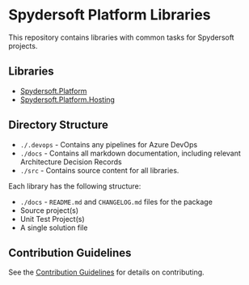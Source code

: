 # Spydersoft Platform Libraries

This repository contains libraries with common tasks for Spydersoft projects.

## Libraries

* [Spydersoft.Platform](./src/Spydersoft.Platform/)
* [Spydersoft.Platform.Hosting](./src/Spydersoft.Platform.Hosting//)

## Directory Structure

* `./.devops` - Contains any pipelines for Azure DevOps
* `./docs` - Contains all markdown documentation, including relevant Architecture Decision Records
* `./src` - Contains source content for all libraries.

Each library has the following structure:

* `./docs` - `README.md` and `CHANGELOG.md` files for the package
* Source project(s)
* Unit Test Project(s)
* A single solution file

## Contribution Guidelines

See the [Contribution Guidelines](docs/CONTRIBUTING.md) for details on contributing.
